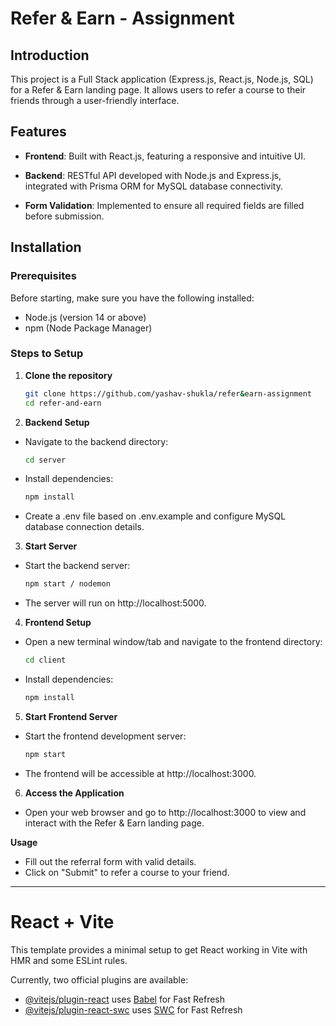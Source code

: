# Refer & Earn - Assignment

## Introduction
This project is a Full Stack application (Express.js, React.js, Node.js, SQL) for a Refer & Earn landing page. It allows users to refer a course to their friends through a user-friendly interface.

## Features
- **Frontend**: Built with React.js, featuring a responsive and intuitive UI.
- **Backend**: RESTful API developed with Node.js and Express.js, integrated with Prisma ORM for MySQL database connectivity.

- **Form Validation**: Implemented to ensure all required fields are filled before submission.

## Installation

### Prerequisites
Before starting, make sure you have the following installed:
- Node.js (version 14 or above)
- npm (Node Package Manager)

### Steps to Setup

1. **Clone the repository**
   ```bash
   git clone https://github.com/yashav-shukla/refer&earn-assignment
   cd refer-and-earn

2. **Backend Setup**

- Navigate to the backend directory:
    ```bash
    cd server
- Install dependencies:
    ```bash
    npm install
- Create a .env file based on .env.example and configure MySQL database connection details.

3. **Start Server**

- Start the backend server:
    ```bash
    npm start / nodemon
- The server will run on http://localhost:5000.

4. **Frontend Setup**

- Open a new terminal window/tab and navigate to the frontend directory:
    ```bash
    cd client
- Install dependencies:
    ```bash
    npm install

5. **Start Frontend Server**

- Start the frontend development server:
    ```bash
    npm start
- The frontend will be accessible at http://localhost:3000.

6. **Access the Application**

- Open your web browser and go to http://localhost:3000 to view and interact with the Refer & Earn landing page.

**Usage**

- Fill out the referral form with valid details.
- Click on "Submit" to refer a course to your friend.

--------------------------------

# React + Vite

This template provides a minimal setup to get React working in Vite with HMR and some ESLint rules.

Currently, two official plugins are available:

- [@vitejs/plugin-react](https://github.com/vitejs/vite-plugin-react/blob/main/packages/plugin-react/README.md) uses [Babel](https://babeljs.io/) for Fast Refresh
- [@vitejs/plugin-react-swc](https://github.com/vitejs/vite-plugin-react-swc) uses [SWC](https://swc.rs/) for Fast Refresh
